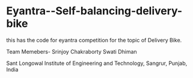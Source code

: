 # Eyantra--Self-balancing-delivery-bike
 this has the code for eyantra competition for the topic of Delivery Bike.


Team Memebers- Srinjoy Chakraborty
               Swati Dhiman

Sant Longowal Institute of Engineering and Technology, Sangrur, Punjab, India